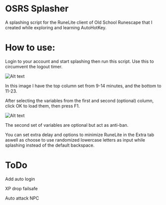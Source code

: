 # OSRS Splasher

A splashing script for the RuneLite client of Old School Runescape that I created while exploring and learning AutoHotKey.

# How to use:

Login to your account and start splashing then run this script. Use this to circumvent the logout timer.


![Alt text](https://i.imgur.com/jiuT1sJ.png "DuckSplasher")

In this image I have the top column set from 9-14 minutes, and the bottom to 11-23.

After selecting the variables from the first and second (optional) column, click OK to load them, then press F1.


![Alt text](https://i.imgur.com/ItVdK2c.png "DuckSplasher")


The second set of variables are optional but act as anti-ban.

You can set extra delay and options to minimize RuneLite in the Extra tab aswell as choose to use randomized lowercase letters as input while splashing instead of the default backspace.


#  ToDo

Add auto login

XP drop failsafe

Auto attack NPC


